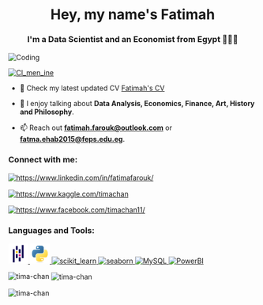 
<h1 align="center">Hey, my name's Fatimah</h1>
<h3 align="center">I'm a Data Scientist and an Economist from Egypt 🦸🏻‍♀️</h3>
<img align="center" alt="Coding" src="https://media.giphy.com/media/xT9C25UNTwfZuk85WP/giphy-downsized-large.gif">

<p I majored in Economics, and minored in Social Science Computing, where I learned about Data Science and Data Analysis. I decided this was the field I'm going to work at. Data, data, data... A lot of data everywhere, in many shapes and formats... I thought it's just fair to be a Data Scientist, and make sense of some of these huge packs of data. </p>

<p align="left"> <a href="https://twitter.com/Cl_men_ine" target="blank"><img src="https://img.shields.io/badge/Twitter-Follow%20Fatimah-blue" alt="Cl_men_ine" /></a> </p>


- 📝 Check my latest updated CV [Fatimah's CV](https://drive.google.com/file/d/171y6BwQgIflQKNREOjDiIADu3gtm0OmZ/view?usp=share_link)

- 💬 I enjoy talking about **Data Analysis, Economics, Finance, Art, History and Philosophy**.

- 📫 Reach out **fatimah.farouk@outlook.com** or **fatma.ehab2015@feps.edu.eg**.

<h3 align="left">Connect with me:</h3>
<p align="left">
<a href="https://www.linkedin.com/in/fatimafarouk/" target="blank"><img align="center" src="https://raw.githubusercontent.com/rahuldkjain/github-profile-readme-generator/master/src/images/icons/Social/linked-in-alt.svg" alt="https://www.linkedin.com/in/fatimafarouk/" height="30" width="40" /></a>

<a href="https://www.kaggle.com/timachan" target="blank"><img align="center" src="https://raw.githubusercontent.com/rahuldkjain/github-profile-readme-generator/master/src/images/icons/Social/kaggle.svg" alt="https://www.kaggle.com/timachan" height="30" width="40" /></a>

<a href="https://www.facebook.com/timachan11/" target="blank"><img align="center" src="https://raw.githubusercontent.com/rahuldkjain/github-profile-readme-generator/master/src/images/icons/Social/facebook.svg" alt="https://www.facebook.com/timachan11/" height="30" width="40" /></a>
</p>

<h3 align="left">Languages and Tools:</h3>
<p align="left"> <a href="https://pandas.pydata.org/" target="_blank" rel="noreferrer"> <img src="https://raw.githubusercontent.com/devicons/devicon/2ae2a900d2f041da66e950e4d48052658d850630/icons/pandas/pandas-original.svg" alt="pandas" width="40" height="40"/> </a> <a href="https://www.python.org" target="_blank" rel="noreferrer"> <img src="https://raw.githubusercontent.com/devicons/devicon/master/icons/python/python-original.svg" alt="python" width="40" height="40"/> </a> <a href="https://scikit-learn.org/" target="_blank" rel="noreferrer"> <img src="https://upload.wikimedia.org/wikipedia/commons/0/05/Scikit_learn_logo_small.svg" alt="scikit_learn" width="40" height="40"/> </a> <a href="https://seaborn.pydata.org/" target="_blank" rel="noreferrer"> <img src="https://seaborn.pydata.org/_images/logo-mark-lightbg.svg" alt="seaborn" width="40" height="40"/> </a> <a href="https://www.mysql.com/" target="_blank" rel="noreferrer"> <img src="https://www.vectorlogo.zone/logos/mysql/mysql-icon.svg" alt="MySQL" width="40" height="40"/> </a> <a href="https://www.mysql.com/" target="_blank" rel="noreferrer"> <img src="https://www.vectorlogo.zone/logos/microsoft_powerbi/microsoft_powerbi-icon.svg" alt="PowerBI" width="40" height="40"/> </a> </p>

<p><img align="left" src="https://github-readme-stats.vercel.app/api/top-langs?username=tima-chan&show_icons=true&locale=en&layout=compact" alt="tima-chan" /></p>

<p>&nbsp;<img align="center" src="https://github-readme-stats.vercel.app/api?username=tima-chan&show_icons=true&locale=en" alt="tima-chan" /></p>

<p><img align="center" src="https://github-readme-streak-stats.herokuapp.com/?user=tima-chan&" alt="tima-chan" /></p>
